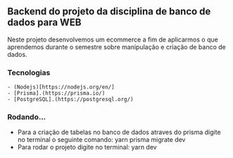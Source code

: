 ## Backend do projeto da disciplina de banco de dados para WEB

Neste projeto desenvolvemos um ecommerce a fim de aplicarmos o que aprendemos durante o semestre sobre manipulação e criação de banco de dados.

### Tecnologias
    - (Nodejs)[https://nodejs.org/en/]
    - [Prisma].(https://prisma.io/)
    - [PostgreSQL].(https://postgresql.org/)

### Rodando...
 - Para a criação de tabelas no banco de dados atraves do prisma digite no terminal o seguinte comando: yarn prisma migrate dev
 - Para rodar o projeto digite no terminal: yarn dev
